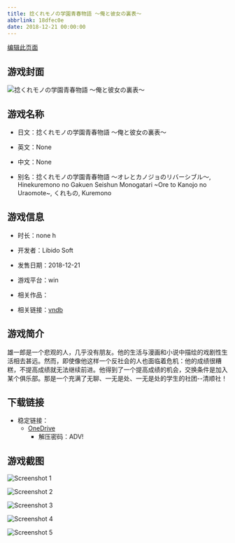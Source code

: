 ```yaml
---
title: 捻くれモノの学園青春物語 ～俺と彼女の裏表～
abbrlink: 18dfec0e
date: 2018-12-21 00:00:00
---
```

[编辑此页面](https://github.com/ACG-3/ADV3-source/blob/main/source/_posts/games/%E6%8D%BB%E3%81%8F%E3%82%8C%E3%83%A2%E3%83%8E%E3%81%AE%E5%AD%A6%E5%9C%92%E9%9D%92%E6%98%A5%E7%89%A9%E8%AA%9E%20%EF%BD%9E%E4%BF%BA%E3%81%A8%E5%BD%BC%E5%A5%B3%E3%81%AE%E8%A3%8F%E8%A1%A8%EF%BD%9E.md)

## 游戏封面

![捻くれモノの学園青春物語 ～俺と彼女の裏表～](https://pan.timero.xyz/d/onedrive/img_lib_001/%E6%8D%BB%E3%81%8F%E3%82%8C%E3%83%A2%E3%83%8E%E3%81%AE%E5%AD%A6%E5%9C%92%E9%9D%92%E6%98%A5%E7%89%A9%E8%AA%9E%20%EF%BD%9E%E4%BF%BA%E3%81%A8%E5%BD%BC%E5%A5%B3%E3%81%AE%E8%A3%8F%E8%A1%A8%EF%BD%9E_cover.avif)


## 游戏名称

- 日文：捻くれモノの学園青春物語 ～俺と彼女の裏表～
- 英文：None
- 中文：None

- 别名：捻くれモノの学園青春物語 ～オレとカノジョのリバーシブル～, Hinekuremono no Gakuen Seishun Monogatari ~Ore to Kanojo no Uraomote~, くれもの, Kuremono


## 游戏信息

- 时长：none h
- 开发者：Libido Soft
- 发售日期：2018-12-21
- 游戏平台：win
- 相关作品：

- 相关链接：[vndb](https://vndb.org/v23652)


## 游戏简介

雄一郎是一个悲观的人，几乎没有朋友。他的生活与漫画和小说中描绘的戏剧性生活相去甚远。然而，即使像他这样一个反社会的人也面临着危机：他的成绩很糟糕，不提高成绩就无法继续前进。他得到了一个提高成绩的机会，交换条件是加入某个俱乐部。那是一个充满了无聊、一无是处、一无是处的学生的社团--清顺社！




## 下载链接

- 稳定链接：
    - [OneDrive](https://pan.timero.xyz/onedrive/adv_lib_001/%E6%8D%BB%E3%81%8F%E3%82%8C%E3%83%A2%E3%83%8E%E3%81%AE%E5%AD%A6%E5%9C%92%E9%9D%92%E6%98%A5%E7%89%A9%E8%AA%9E%20%EF%BD%9E%E4%BF%BA%E3%81%A8%E5%BD%BC%E5%A5%B3%E3%81%AE%E8%A3%8F%E8%A1%A8%EF%BD%9E)
        - 解压密码：ADV!



## 游戏截图


![Screenshot 1](https://pan.timero.xyz/d/onedrive/img_lib_001/%E6%8D%BB%E3%81%8F%E3%82%8C%E3%83%A2%E3%83%8E%E3%81%AE%E5%AD%A6%E5%9C%92%E9%9D%92%E6%98%A5%E7%89%A9%E8%AA%9E%20%EF%BD%9E%E4%BF%BA%E3%81%A8%E5%BD%BC%E5%A5%B3%E3%81%AE%E8%A3%8F%E8%A1%A8%EF%BD%9E_Screenshot_1.avif)

![Screenshot 2](https://pan.timero.xyz/d/onedrive/img_lib_001/%E6%8D%BB%E3%81%8F%E3%82%8C%E3%83%A2%E3%83%8E%E3%81%AE%E5%AD%A6%E5%9C%92%E9%9D%92%E6%98%A5%E7%89%A9%E8%AA%9E%20%EF%BD%9E%E4%BF%BA%E3%81%A8%E5%BD%BC%E5%A5%B3%E3%81%AE%E8%A3%8F%E8%A1%A8%EF%BD%9E_Screenshot_2.avif)

![Screenshot 3](https://pan.timero.xyz/d/onedrive/img_lib_001/%E6%8D%BB%E3%81%8F%E3%82%8C%E3%83%A2%E3%83%8E%E3%81%AE%E5%AD%A6%E5%9C%92%E9%9D%92%E6%98%A5%E7%89%A9%E8%AA%9E%20%EF%BD%9E%E4%BF%BA%E3%81%A8%E5%BD%BC%E5%A5%B3%E3%81%AE%E8%A3%8F%E8%A1%A8%EF%BD%9E_Screenshot_3.avif)

![Screenshot 4](https://pan.timero.xyz/d/onedrive/img_lib_001/%E6%8D%BB%E3%81%8F%E3%82%8C%E3%83%A2%E3%83%8E%E3%81%AE%E5%AD%A6%E5%9C%92%E9%9D%92%E6%98%A5%E7%89%A9%E8%AA%9E%20%EF%BD%9E%E4%BF%BA%E3%81%A8%E5%BD%BC%E5%A5%B3%E3%81%AE%E8%A3%8F%E8%A1%A8%EF%BD%9E_Screenshot_4.avif)

![Screenshot 5](https://pan.timero.xyz/d/onedrive/img_lib_001/%E6%8D%BB%E3%81%8F%E3%82%8C%E3%83%A2%E3%83%8E%E3%81%AE%E5%AD%A6%E5%9C%92%E9%9D%92%E6%98%A5%E7%89%A9%E8%AA%9E%20%EF%BD%9E%E4%BF%BA%E3%81%A8%E5%BD%BC%E5%A5%B3%E3%81%AE%E8%A3%8F%E8%A1%A8%EF%BD%9E_Screenshot_5.avif)

